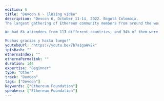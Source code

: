 ```yaml
---
edition: 6
title: "Devcon 6 - Closing video"
description: "Devcon 6, October 11-14, 2022. Bogotá Colombia. 
The largest gathering of Ethereum community members from around the world. 

We had 6k attendees from 113 different countries, and 34% of them were Spanish-Speakers. We held 200 hours of programming with 77 sessions by 444 speakers for 10 tracks. 

Muchas gracias y hasta luego!"
youtubeUrl: "https://youtu.be/7b7a1gaWv2k"
ipfsHash: ""
ethernaIndex: ""
ethernaPermalink: ""
duration: 144
expertise: "Beginner"
type: "Other"
track: "Devcon"
tags: ["Devcon"]
keywords: ["Ethereum Foundation"]
speakers: ["Ethereum Foundation"]
---
```

